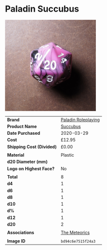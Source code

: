 # Paladin Succubus

<img src="https://raw.githubusercontent.com/jesskelsall/astarus-images/main/dice/bd94c6e7515f24a3.jpg" height="300" />

|||
| --- | --- |
| **Brand** | [Paladin Roleplaying](https://paladinroleplaying.com/) |
| **Product Name** | [Succubus](https://paladinroleplaying.com/collections/bicolor-peal-dice-sets/products/pink-and-black-dice) |
| **Date Purchased** | 2020-03-29 |
| **Cost** | £12.95 |
| **Shipping Cost (Divided)** | £0.00 |
||
| **Material** | Plastic |
| **d20 Diameter (mm)** | |
| **Logo on Highest Face?** | No |
||
| **Total** | 8 |
| **d4** | 1 |
| **d6** | 1 |
| **d8** | 1 |
| **d10** | 1 |
| **d%** | 1 |
| **d12** | 1 |
| **d20** | 2 |
||
| **Associations** | [The Meteorics](../lineages/the-meteorics.md) |
||
| **Image ID** | `bd94c6e7515f24a3` |
